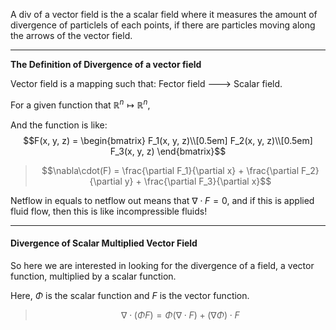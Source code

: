 A div of a vector field is the a scalar field where it measures the amount of divergence of particlels of each points, if there are particles moving along the arrows of the vector field. 

---


**The Definition of Divergence of a vector field**

Vector field is a mapping such that: Fector field ---> Scalar field. 

For a given function that $\mathbb{R}^{n} \mapsto \mathbb{R}^{n}$, 

And the function is like: 
$$F(x, y, z) = \begin{bmatrix} 
	F_1(x, y, z)\\[0.5em]
	F_2(x, y, z)\\[0.5em]
	F_3(x, y, z)
\end{bmatrix}$$

> $$\nabla\cdot(F) = \frac{\partial F_1}{\partial x} + \frac{\partial F_2}{\partial y} + \frac{\partial F_3}{\partial x}$$

Netflow in equals to netflow out means that $\nabla\cdot F = 0$, and if this is applied fluid flow, then this is like incompressible fluids! 


--- 

#### Divergence of Scalar Multiplied Vector Field

So here we are interested in looking for the divergence of a field, a vector function, multiplied by a scalar function. 

Here, $\Phi$ is the scalar function and $F$ is the vector function. 

> $$
> \nabla \cdot (\Phi F) = \Phi (\nabla \cdot F) + (\nabla \Phi)\cdot F
> $$


